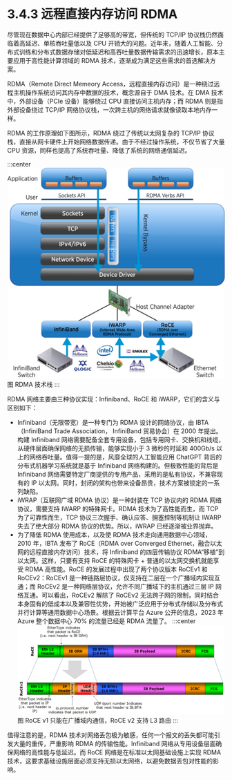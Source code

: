 # 3.4.3 远程直接内存访问 RDMA

尽管现在数据中心内部已经提供了足够高的带宽，但传统的 TCP/IP 协议栈仍然面临着高延迟、单核吞吐量低以及 CPU 开销大的问题。近年来，随着人工智能、分布式训练和分布式数据存储对低延迟和高吞吐量数据传输需求的迅速增长，原本主要应用于高性能计算领域的 RDMA 技术，逐渐成为满足这些需求的首选解决方案。

RDMA（Remote Direct Memeory Access，远程直接内存访问）是一种绕过远程主机操作系统访问其内存中数据的技术，概念源自于 DMA 技术。在 DMA 技术中，外部设备（PCIe 设备）能够绕过 CPU 直接访问主机内存；而 RDMA 则是指外部设备绕过 TCP/IP 网络协议栈，一次跨主机的网络请求就像读取本地内存一样。

RDMA 的工作原理如下图所示，RDMA 绕过了传统以太网复杂的 TCP/IP 协议栈，直接从网卡硬件上开始网络数据传递。由于不经过操作系统，不仅节省了大量 CPU 资源，同样也提高了系统吞吐量、降低了系统的网络通信延迟。

:::center
  ![](../assets/RDMA.png)<br/>
  图  RDMA 技术栈
:::

RDMA 网络主要由三种协议实现：Infiniband、RoCE 和 iWARP，它们的含义与区别如下：

- Infiniband（无限带宽）是一种专门为 RDMA 设计的网络协议，由 IBTA（InfiniBand Trade Association，
InfiniBand 贸易协会）在 2000 年提出。构建 Infiniband 网络需要配备全套专用设备，包括专用网卡、交换机和线缆，从硬件层面确保网络的无损传输，能够实现小于 3 微秒的时延和 400Gb/s 以上的网络吞吐量。值得一提的是，风靡全球的人工智能应用 ChatGPT 背后的分布式机器学习系统就是基于 Infiniband 网络构建的。但极致性能的背后是 Infiniband 网络需要特定厂商提供的专用产品，采用的是私有协议，不兼容现有的 IP 以太网。同时，封闭的架构也带来设备昂贵，技术方案被锁定的一系列缺陷。
- iWRAP（互联网广域 RDMA 协议）是一种封装在 TCP 协议内的 RDMA 网络协议，需要支持 IWARP 的特殊网卡。RDMA 技术为了高性能而生，而 TCP 为了可靠性而生，TCP 协议三次握手、确认应答、拥塞控制等机制让 IWARP 失去了绝大部分 RDMA 协议的优势。所以，iWRAP 已经逐渐被业界抛弃。
- 为了降低 RDMA 使用成本，以及使 RDMA 技术走向通用数据中心领域，2010 年，IBTA 发布了 RoCE（RDMA over Converged Ethernet，融合以太网的远程直接内存访问）技术，将 Infiniband 的四层传输协议 RDMA“移植”到以太网。这样，只要有支持 RoCE 的特殊网卡 + 普通的以太网交换机就能享受 RDMA 高性能。RoCE 的发展过程中出现了两个协议版本 RoCEv1 和 RoCEv2：RoCEv1 是一种链路层协议，仅支持在二层在一个广播域内实现互通；而 RoCEv2 是一种网络层协议，允许不同广播域下的主机通过三层 IP 网络互通。可以看出，RoCEv2 解除了 RoCEv2 无法跨子网的限制，同时结合本身固有的低成本以及兼容性优势，开始被广泛应用于分布式存储以及分布式并行计算等通用数据中心场景。根据云计算平台 Azure 公开的信息，2023 年 Azure 整个数据中心 70% 的流量已经是 RDMA 流量了。
:::center
  ![](../assets/RoCE_Header_format.png)<br/>
  图 RoCE v1 只能在广播域内通信，RoCE v2 支持 L3 路由
:::

值得注意的是，RDMA 技术对网络丢包极为敏感，任何一个报文的丢失都可能引发大量的重传，严重影响 RDMA 的传输性能。Infiniband 网络从专用设备层面确保网络的高性能与低延迟。而 RoCE 网络是在标准以太网基础设施上实现 RDMA 技术，这要求基础设施层面必须支持无损以太网络，以避免数据丢包对性能的影响。




